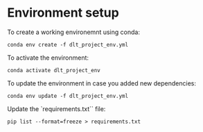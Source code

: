 # Environment setup
To create a working environemnt using conda:
```
conda env create -f dlt_project_env.yml
```

To activate the environment:
```
conda activate dlt_project_env
```

To update the environment in case you added new dependencies:
```
conda env update -f dlt_project_env.yml
```

Update the `requirements.txt`` file:
```
pip list --format=freeze > requirements.txt
```